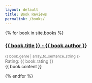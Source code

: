 ```yaml
---
layout: default
title: Book Reviews
permalink: /books/
---
```

<div class="well">
    <div class="list-group">
      {% for book in site.books %}
      <div class="list-group-item">
        <div class="row-action-primary">
          <i class="fa fa-gavel"></i>
        </div>
        <div class="row-content">
          <h3 class="list-group-item-heading"><a href="{{ book.link }}">{{ book.title }} - {{ book.author }}</a></h3>
          <p class="list-group-item-text">
          <div style="position: relative; color: rgba(0,0,0,.54); font-size: 12px;">{{ book.genre | array_to_sentence_string }}</div>
          <div style="position: relative; color: rgba(0,0,0,.54); font-size: 14px;">Rating: {{ book.rating }}</div>
          {{ book.content }}
          </p>
        </div>
      </div>
      <div class="list-group-separator"></div>
      {% endfor %}
    </div>
</div><!-- end #home -->
